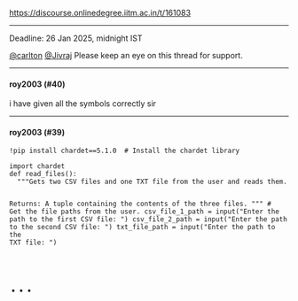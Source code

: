 https://discourse.onlinedegree.iitm.ac.in/t/161083

</p>
<hr/>
<p>Deadline: 26 Jan 2025, midnight IST</p>
<p><a class="mention" href="/u/carlton">@carlton</a> <a class="mention" href="/u/jivraj">@Jivraj</a> Please keep an eye on this thread for support.</p><hr>

<h4>roy2003 (#40)</h4>
<p>i have given all the symbols correctly sir</p><hr>

<h4>roy2003 (#39)</h4>
<pre data-code-wrap="bash"><code class="lang-bash">!pip install chardet==5.1.0  # Install the chardet library
</code></pre>
<pre data-code-wrap="python"><code class="lang-python">import chardet
def read_files():
  """Gets two CSV files and one TXT file from the user and reads them.

  Returns:
    A tuple containing the contents of the three files.
  """
    # Get the file paths from the user.
  csv_file_1_path = input("Enter the path to the first CSV file: ")
  csv_file_2_path = input("Enter the path to the second CSV file: ")
  txt_file_path = input("Enter the path to the TXT file: ")

  # ...